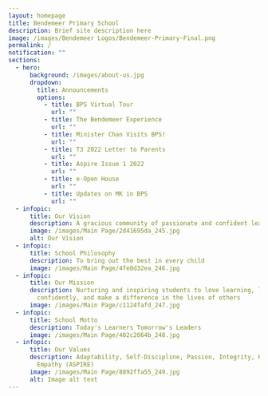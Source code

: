 ```yaml
---
layout: homepage
title: Bendemeer Primary School
description: Brief site description here
image: /images/Bendemeer Logos/Bendemeer-Primary-Final.png
permalink: /
notification: ""
sections:
  - hero:
      background: /images/about-us.jpg
      dropdown:
        title: Announcements
        options:
          - title: BPS Virtual Tour
            url: ""
          - title: The Bendemeer Experience
            url: ""
          - title: Minister Chan Visits BPS!
            url: ""
          - title: T3 2022 Letter to Parents
            url: ""
          - title: Aspire Issue 1 2022
            url: ""
          - title: e-Open House
            url: ""
          - title: Updates on MK in BPS
            url: ""
  - infopic:
      title: Our Vision
      description: A gracious community of passionate and confident leaders
      image: /images/Main Page/2d41695da_245.jpg
      alt: Our Vision
  - infopic:
      title: School Philosophy
      description: To bring out the best in every child
      image: /images/Main Page/4fe8d32ea_246.jpg
  - infopic:
      title: Our Mission
      description: Nurturing and inspiring students to love learning, lead
        confidently, and make a difference in the lives of others
      image: /images/Main Page/c1124fafd_247.jpg
  - infopic:
      title: School Motto
      description: Today's Learners Tomorrow's Leaders
      image: /images/Main Page/402c2064b_248.jpg
  - infopic:
      title: Our Values
      description: Adaptability, Self-Discipline, Passion, Integrity, Resilience and
        Empathy (ASPIRE)
      image: /images/Main Page/8892ffa55_249.jpg
      alt: Image alt text
---
```

